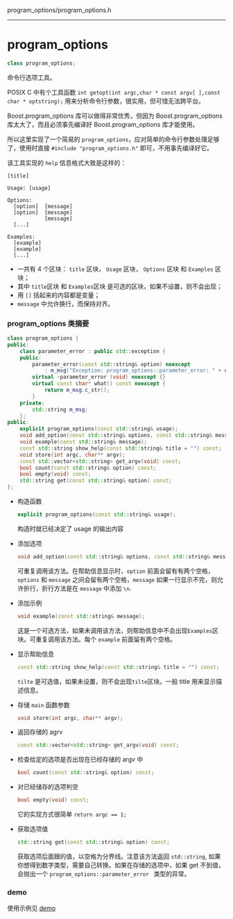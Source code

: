 program_options/program_options.h

---------------

# program_options

```cpp
class program_options;
```
命令行选项工具。

POSIX C 中有个工具函数 `int getopt(int argc,char * const argv[ ],const char * optstring);` 用来分析命令行参数，很实用，但可惜无法跨平台。

Boost.program_options 库可以做得非常优秀，但因为 Boost.program_options库太大了，而且必须事先编译好 Boost.program_options 库才能使用。

所以这里实现了一个简易的 `program_options`，应对简单的命令行参数处理足够了，使用时直接 `#include "program_options.h"` 即可，不用事先编译好它。


该工具实现的 `help` 信息格式大致是这样的：

```shell
[title]

Usage: [usage]

Options:
  [option]  [message]
  [option]  [message]
            [message]
  [...]

Examples:
  [example]
  [example]
  [...]
```

* 一共有 4 个区块： `title` 区块， `Usage` 区块， `Options` 区块 和 `Examples` 区块；
* 其中 `title`区块 和  `Examples`区块 是可选的区块，如果不设置，则不会出现；
* 用 `[]` 括起来的内容都是变量； 
* `message` 中允许换行，而保持对齐。

### program_options 类摘要

```cpp
class program_options {
public:
    class parameter_error : public std::exception {
    public:
        parameter_error(const std::string& option) noexcept 
            : m_msg("Exception: program_options::parameter_error: " + option) {}
        virtual ~parameter_error (void) noexcept {}
        virtual const char* what() const noexcept {
            return m_msg.c_str();
        }
    private:
        std::string m_msg;
    };
public:
    explicit program_options(const std::string& usage);
    void add_option(const std::string& options, const std::string& message);
    void example(const std::string& message);
    const std::string show_help(const std::string& title = "") const;
    void store(int argc, char** argv);
    const std::vector<std::string> get_argv(void) const;
    bool count(const std::string& option) const;
    bool empty(void) const;
    std::string get(const std::string& option) const;
};
```

* 构造函数

	```cpp
	explicit program_options(const std::string& usage);
	``` 
	构造时就已经决定了 usage 的输出内容

* 添加选项

	```cpp
	void add_option(const std::string& options, const std::string& message);
	```
	可重复调用该方法。在帮助信息显示时，`option` 前面会留有有两个空格， `options` 和 `message` 之间会留有两个空格，`message` 如果一行显示不完，则允许折行，折行方法是在 `message` 中添加 `\n`. 

* 添加示例

	```cpp
	void example(const std::string& message);
	```
	这是一个可选方法，如果未调用该方法，则帮助信息中不会出现`Examples`区块。可重复调用该方法。每个 `example` 前面留有两个空格。

* 显示帮助信息

	```cpp
	const std::string show_help(const std::string& title = "") const;
	```
	`tilte` 是可选值，如果未设置，则不会出现`tilte`区块。一般 title 用来显示描述信息。

* 存储 `main` 函数参数

	```cpp
	void store(int argc, char** argv);
	```
* 返回存储的 agrv 
	
	```cpp
	const std::vector<std::string> get_argv(void) const;
	```
* 检查给定的选项是否出现在已经存储的 argv 中
	
	```cpp
	bool count(const std::string& option) const;
	```
* 对已经储存的选项判空
	
	```cpp
	bool empty(void) const;
	```
	它的实现方式很简单 `return argc == 1;`

* 获取选项值

	```cpp
	std::string get(const std::string& option) const;
	```
	
	获取选项后面跟的值，以空格为分界线。注意该方法返回 `std::string`, 如果你想得到数字类型，需要自己转换。如果在存储的选项中，如果 get 不到值，会抛出一个 `program_options::parameter_error ` 类型的异常。

### demo

使用示例见 [demo](./demo)